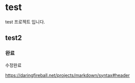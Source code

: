 # test
test 프로젝트 입니다.
## test2
###  완료
수정완료

https://daringfireball.net/projects/markdown/syntax#header
